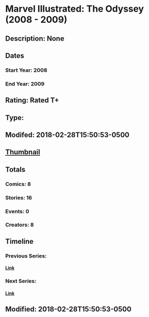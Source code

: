 # Marvel Illustrated: The Odyssey (2008 - 2009)
## Description: None
## Dates
### Start Year: 2008
### End Year: 2009
## Rating: Rated T+
## Type: 
## Modifed: 2018-02-28T15:50:53-0500
## [Thumbnail](http://i.annihil.us/u/prod/marvel/i/mg/3/50/5a97160eb8521.jpg)
## Totals
### Comics: 8
### Stories: 16
### Events: 0
### Creators: 8
## Timeline
### Previous Series: 
#### [Link]()
### Next Series: 
#### [Link]()
## Modified: 2018-02-28T15:50:53-0500